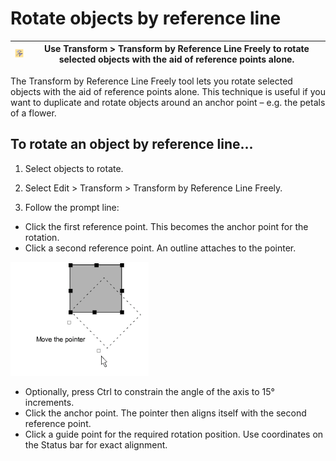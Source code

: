 # Rotate objects by reference line

| ![TransformByReferenceLineFreely.png](assets/TransformByReferenceLineFreely.png) | Use Transform > Transform by Reference Line Freely to rotate selected objects with the aid of reference points alone. |
| -------------------------------------------------------------------------------- | --------------------------------------------------------------------------------------------------------------------- |

The Transform by Reference Line Freely tool lets you rotate selected objects with the aid of reference points alone. This technique is useful if you want to duplicate and rotate objects around an anchor point – e.g. the petals of a flower.

## To rotate an object by reference line...

1. Select objects to rotate.

2. Select Edit > Transform > Transform by Reference Line Freely.

3. Follow the prompt line:

- Click the first reference point. This becomes the anchor point for the rotation.
- Click a second reference point. An outline attaches to the pointer.

![transform00049.png](assets/transform00049.png)

- Optionally, press Ctrl to constrain the angle of the axis to 15° increments.
- Click the anchor point. The pointer then aligns itself with the second reference point.
- Click a guide point for the required rotation position. Use coordinates on the Status bar for exact alignment.

